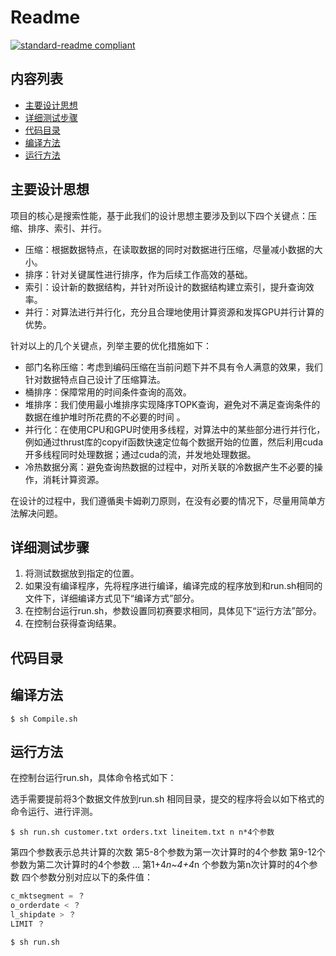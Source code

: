 # Readme

[![standard-readme compliant](https://img.shields.io/badge/readme%20style-standard-brightgreen.svg?style=flat-square)](https://github.com/RichardLitt/standard-readme)

## 内容列表

- [主要设计思想](#主要设计思想)
- [详细测试步骤](#详细测试步骤)
- [代码目录](#代码目录)
- [编译方法](#编译方法)
- [运行方法](#运行方法)

## 主要设计思想

项目的核心是搜索性能，基于此我们的设计思想主要涉及到以下四个关键点：压缩、排序、索引、并行。

- 压缩：根据数据特点，在读取数据的同时对数据进行压缩，尽量减小数据的大小。
- 排序：针对关键属性进行排序，作为后续工作高效的基础。
- 索引：设计新的数据结构，并针对所设计的数据结构建立索引，提升查询效率。
- 并行：对算法进行并行化，充分且合理地使用计算资源和发挥GPU并行计算的优势。

针对以上的几个关键点，列举主要的优化措施如下：

- 部门名称压缩：考虑到编码压缩在当前问题下并不具有令人满意的效果，我们针对数据特点自己设计了压缩算法。
- 桶排序：保障常用的时间条件查询的高效。
- 堆排序：我们使用最小堆排序实现降序TOPK查询，避免对不满足查询条件的数据在维护堆时所花费的不必要的时间 。
- 并行化：在使用CPU和GPU时使用多线程，对算法中的某些部分进行并行化，例如通过thrust库的copyif函数快速定位每个数据开始的位置，然后利用cuda开多线程同时处理数据；通过cuda的流，并发地处理数据。
- 冷热数据分离：避免查询热数据的过程中，对所关联的冷数据产生不必要的操作，消耗计算资源。

在设计的过程中，我们遵循奥卡姆剃刀原则，在没有必要的情况下，尽量用简单方法解决问题。

## 详细测试步骤

1. 将测试数据放到指定的位置。
2. 如果没有编译程序，先将程序进行编译，编译完成的程序放到和run.sh相同的文件下，详细编译方式见下“编译方式”部分。
3. 在控制台运行run.sh，参数设置同初赛要求相同，具体见下“运行方法”部分。
4. 在控制台获得查询结果。

## 代码目录



## 编译方法



```shell
$ sh Compile.sh
```

## 运行方法

在控制台运行run.sh，具体命令格式如下：

选手需要提前将3个数据文件放到run.sh 相同目录，提交的程序将会以如下格式的命令运行、进行评测。

```shell
$ sh run.sh customer.txt orders.txt lineitem.txt n n*4个参数
```

第四个参数表示总共计算的次数
第5-8个参数为第一次计算时的4个参数
第9-12个参数为第二次计算时的4个参数
…
第1+4*n~4+4*n 个参数为第n次计算时的4个参数
四个参数分别对应以下的条件值：

```c++
c_mktsegment = ？
o_orderdate < ？
l_shipdate > ？
LIMIT ？
```

```shell
$ sh run.sh
```
